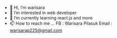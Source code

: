 - 👋 Hi, I’m warisara
- 👀 I’m interested in web developer
- 🌱 I’m currently learning react.js and more 
- 📫 How to reach me ...
    FB : Warisara Pilasuk
    Email : warisarap225@gmail.com

<!---
warisara29/warisara29 is a ✨ special ✨ repository because its `README.md` (this file) appears on your GitHub profile.
You can click the Preview link to take a look at your changes.
--->
